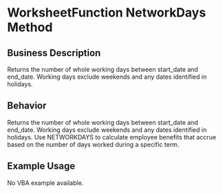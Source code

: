 # WorksheetFunction NetworkDays Method

## Business Description
Returns the number of whole working days between start_date and end_date. Working days exclude weekends and any dates identified in holidays.

## Behavior
Returns the number of whole working days between start_date and end_date. Working days exclude weekends and any dates identified in holidays. Use NETWORKDAYS to calculate employee benefits that accrue based on the number of days worked during a specific term.

## Example Usage
No VBA example available.